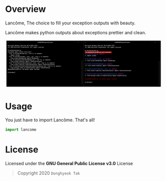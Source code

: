 # Overview
Lancôme, The choice to fill your exception outputs with beauty.

Lancôme makes python outputs about exceptions prettier and clean.

![Example](./docs/beforeafter.png)

# Usage
You just have to import Lancôme. That's all!

```python
import lancome
```

# License
Licensed under the **GNU General Public License v3.0** License

> Copyright 2020 `Donghyeok Tak`
